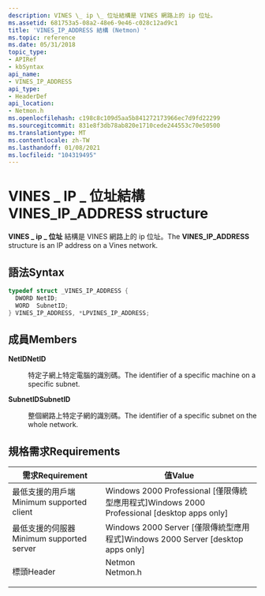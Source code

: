 ```yaml
---
description: VINES \_ ip \_ 位址結構是 VINES 網路上的 ip 位址。
ms.assetid: 681753a5-08a2-48e6-9e46-c028c12ad9c1
title: 'VINES_IP_ADDRESS 結構 (Netmon) '
ms.topic: reference
ms.date: 05/31/2018
topic_type:
- APIRef
- kbSyntax
api_name:
- VINES_IP_ADDRESS
api_type:
- HeaderDef
api_location:
- Netmon.h
ms.openlocfilehash: c198c8c109d5aa5b841272173966ec7d9fd22299
ms.sourcegitcommit: 831e8f3db78ab820e1710cede244553c70e50500
ms.translationtype: MT
ms.contentlocale: zh-TW
ms.lasthandoff: 01/08/2021
ms.locfileid: "104319495"
---
```

# <a name="vines_ip_address-structure"></a><span data-ttu-id="97a8c-103">VINES \_ IP \_ 位址結構</span><span class="sxs-lookup"><span data-stu-id="97a8c-103">VINES\_IP\_ADDRESS structure</span></span>

<span data-ttu-id="97a8c-104">**VINES \_ ip \_ 位址** 結構是 VINES 網路上的 ip 位址。</span><span class="sxs-lookup"><span data-stu-id="97a8c-104">The **VINES\_IP\_ADDRESS** structure is an IP address on a Vines network.</span></span>

## <a name="syntax"></a><span data-ttu-id="97a8c-105">語法</span><span class="sxs-lookup"><span data-stu-id="97a8c-105">Syntax</span></span>


```C++
typedef struct _VINES_IP_ADDRESS {
  DWORD NetID;
  WORD  SubnetID;
} VINES_IP_ADDRESS, *LPVINES_IP_ADDRESS;
```



## <a name="members"></a><span data-ttu-id="97a8c-106">成員</span><span class="sxs-lookup"><span data-stu-id="97a8c-106">Members</span></span>

<dl> <dt>

<span data-ttu-id="97a8c-107">**NetID**</span><span class="sxs-lookup"><span data-stu-id="97a8c-107">**NetID**</span></span>
</dt> <dd>

<span data-ttu-id="97a8c-108">特定子網上特定電腦的識別碼。</span><span class="sxs-lookup"><span data-stu-id="97a8c-108">The identifier of a specific machine on a specific subnet.</span></span>

</dd> <dt>

<span data-ttu-id="97a8c-109">**SubnetID**</span><span class="sxs-lookup"><span data-stu-id="97a8c-109">**SubnetID**</span></span>
</dt> <dd>

<span data-ttu-id="97a8c-110">整個網路上特定子網的識別碼。</span><span class="sxs-lookup"><span data-stu-id="97a8c-110">The identifier of a specific subnet on the whole network.</span></span>

</dd> </dl>

## <a name="requirements"></a><span data-ttu-id="97a8c-111">規格需求</span><span class="sxs-lookup"><span data-stu-id="97a8c-111">Requirements</span></span>



| <span data-ttu-id="97a8c-112">需求</span><span class="sxs-lookup"><span data-stu-id="97a8c-112">Requirement</span></span> | <span data-ttu-id="97a8c-113">值</span><span class="sxs-lookup"><span data-stu-id="97a8c-113">Value</span></span> |
|-------------------------------------|-------------------------------------------------------------------------------------|
| <span data-ttu-id="97a8c-114">最低支援的用戶端</span><span class="sxs-lookup"><span data-stu-id="97a8c-114">Minimum supported client</span></span><br/> | <span data-ttu-id="97a8c-115">Windows 2000 Professional \[僅限傳統型應用程式\]</span><span class="sxs-lookup"><span data-stu-id="97a8c-115">Windows 2000 Professional \[desktop apps only\]</span></span><br/>                          |
| <span data-ttu-id="97a8c-116">最低支援的伺服器</span><span class="sxs-lookup"><span data-stu-id="97a8c-116">Minimum supported server</span></span><br/> | <span data-ttu-id="97a8c-117">Windows 2000 Server \[僅限傳統型應用程式\]</span><span class="sxs-lookup"><span data-stu-id="97a8c-117">Windows 2000 Server \[desktop apps only\]</span></span><br/>                                |
| <span data-ttu-id="97a8c-118">標頭</span><span class="sxs-lookup"><span data-stu-id="97a8c-118">Header</span></span><br/>                   | <dl> <span data-ttu-id="97a8c-119"><dt>Netmon</dt></span><span class="sxs-lookup"><span data-stu-id="97a8c-119"><dt>Netmon.h</dt></span></span> </dl> |



 

 




